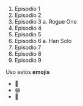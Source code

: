 1. Episodio 1
2. Episodio 2
3. Episodio 3
  a. Rogue One
4. Episodio 4
5. Episodio 5
6. Episodio 6
  a. Han Solo
7. Episodio 7
8. Episodio 8
9. Episodio 9

Uso estos **emojis**
* :poop:
* :smile:
* :unicorn:
